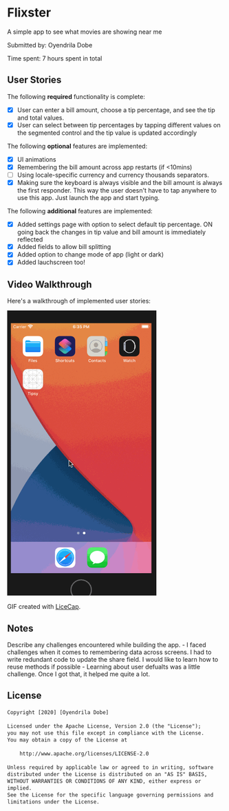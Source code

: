 # Flixster
A simple app to see what movies are showing near me

Submitted by: Oyendrila Dobe

Time spent: 7 hours spent in total

## User Stories

The following **required** functionality is complete:

* [X] User can enter a bill amount, choose a tip percentage, and see the tip and total values.
* [X] User can select between tip percentages by tapping different values on the segmented control and the tip value is updated accordingly

The following **optional** features are implemented:

* [X] UI animations
* [X] Remembering the bill amount across app restarts (if <10mins)
* [ ] Using locale-specific currency and currency thousands separators.
* [X] Making sure the keyboard is always visible and the bill amount is always the first responder. This way the user doesn't have to tap anywhere to use this app. Just launch the app and start typing.

The following **additional** features are implemented:

- [X] Added settings page with option to select default tip percentage. ON going back the changes in tip value and bill amount is immediately reflected 
- [X] Added fields to allow bill splitting
- [X] Added option to change mode of app (light or dark) 
- [X] Added lauchscreen too!

## Video Walkthrough

Here's a walkthrough of implemented user stories:

<img src='https://github.com/oreohere/Tipsy/blob/master/tipsy_video_with_share_with_keyboard1.gif' />

GIF created with [LiceCap](http://www.cockos.com/licecap/).

## Notes

Describe any challenges encountered while building the app.
    - I faced challenges when it comes to remembering data across screens. I had to write redundant code to update the share field. I would like to learn how to reuse methods if possible
    - Learning about user defualts was a little challenge. Once I got that, it helped me quite a lot.
    

## License

    Copyright [2020] [Oyendrila Dobe]

    Licensed under the Apache License, Version 2.0 (the "License");
    you may not use this file except in compliance with the License.
    You may obtain a copy of the License at

        http://www.apache.org/licenses/LICENSE-2.0

    Unless required by applicable law or agreed to in writing, software
    distributed under the License is distributed on an "AS IS" BASIS,
    WITHOUT WARRANTIES OR CONDITIONS OF ANY KIND, either express or implied.
    See the License for the specific language governing permissions and
    limitations under the License.

